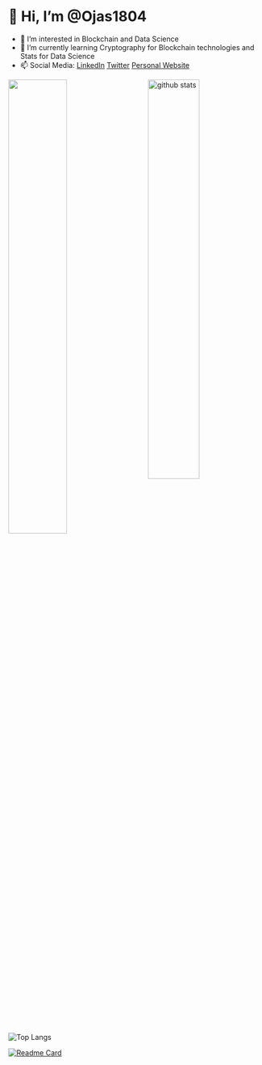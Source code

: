 # 👋 Hi, I’m @Ojas1804
- 👀 I’m interested in Blockchain and Data Science
- 🌱 I’m currently learning Cryptography for Blockchain technologies and Stats for Data Science
- 📫 Social Media: [LinkedIn](https://www.linkedin.com/in/ojas-srivastava-94bb051bb/)       [Twitter](https://twitter.com/srivastava_ojas)      [Personal Website](https://ojas1804.github.io/portfolio/)

<!---
Ojas1804/Ojas1804 is a ✨ special ✨ repository because its `README.md` (this file) appears on your GitHub profile.
You can click the Preview link to take a look at your changes.
--->

<img src="https://github-readme-stats.vercel.app/api?username=Ojas1804&show_icons=true&theme=gotham" alt="github stats" width="45%" align="right"/>

<img src="https://github-readme-streak-stats.herokuapp.com/?user=Ojas1804&theme=dark" width="48%" >

![Top Langs](https://github-readme-stats.vercel.app/api/top-langs/?username=Ojas1804&theme=dark&layout=compact)

[![Readme Card](https://github-readme-stats.vercel.app/api/pin/?username=anuraghazra&repo=github-readme-stats)](https://github.com/Ojas1804/github-readme-stats)
